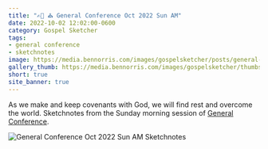 ```yaml
---
title: "✍🏻 ⛪️ General Conference Oct 2022 Sun AM"
date: 2022-10-02 12:02:00-0600
category: Gospel Sketcher
tags:
- general conference
- sketchnotes
image: https://media.bennorris.com/images/gospelsketcher/posts/general-conference-oct-2022-sun-am.jpg
gallery_thumb: https://media.bennorris.com/images/gospelsketcher/thumbs/general-conference-oct-2022-sun-am.jpg
short: true
site_banner: true
---
```



As we make and keep covenants with God, we will find rest and overcome the world. Sketchnotes from the Sunday morning session of [General Conference](https://bennorris.com/tags/general-conference).

![General Conference Oct 2022 Sun AM Sketchnotes](https://media.bennorris.com/images/gospelsketcher/posts/general-conference-oct-2022-sun-am.jpg)

